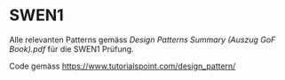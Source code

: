 # SWEN1

Alle relevanten Patterns gemäss _Design Patterns Summary (Auszug GoF Book).pdf_ für die SWEN1 Prüfung. 

Code gemäss https://www.tutorialspoint.com/design_pattern/
